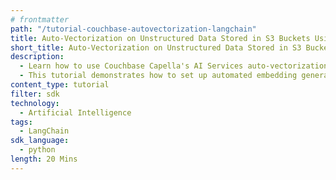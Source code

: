 ```yaml
---
# frontmatter
path: "/tutorial-couchbase-autovectorization-langchain"
title: Auto-Vectorization on Unstructured Data Stored in S3 Buckets Using Couchbase Capella AI Services 
short_title: Auto-Vectorization on Unstructured Data Stored in S3 Buckets
description:
  - Learn how to use Couchbase Capella's AI Services auto-vectorization feature to automatically convert your unstructured data into vector embeddings.
  - This tutorial demonstrates how to set up automated embedding generation workflows and perform semantic search using LangChain.
content_type: tutorial
filter: sdk
technology:
  - Artificial Intelligence
tags:
  - LangChain
sdk_language:
  - python
length: 20 Mins
---
```

